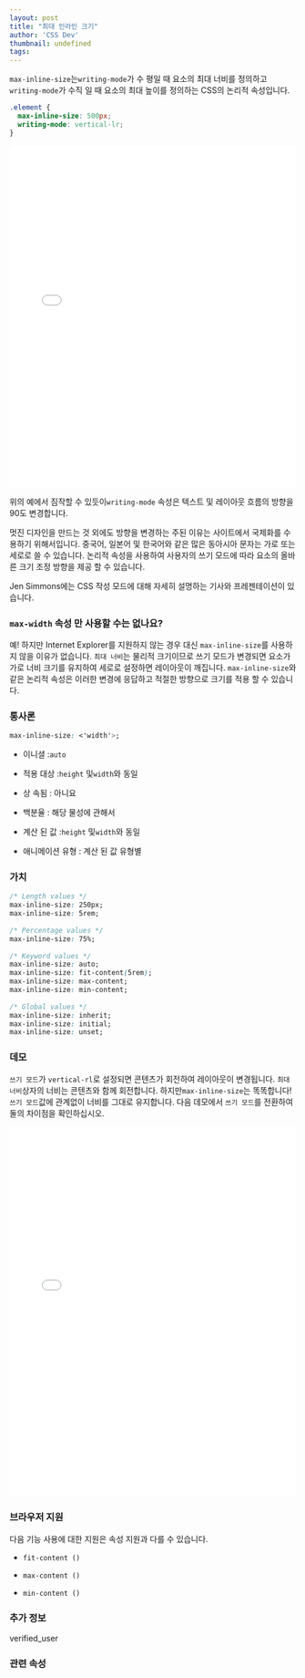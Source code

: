 ```yaml
---
layout: post
title: "최대 인라인 크기"
author: 'CSS Dev'
thumbnail: undefined
tags: 
---
```



`max-inline-size`는`writing-mode`가 수 평일 때 요소의 최대 너비를 정의하고`writing-mode`가 수직 일 때 요소의 최대 높이를 정의하는 CSS의 논리적 속성입니다.
 

```css
.element {
  max-inline-size: 500px;
  writing-mode: vertical-lr;
} 

```

<div class="wp-block-cp-codepen-gutenberg-embed-block cp_embed_wrapper resizable" style="height: 600px;"><iframe id="cp_embed_JjKLMKB" src="//codepen.io/anon/embed/JjKLMKB?height=600&amp;theme-id=1&amp;slug-hash=JjKLMKB&amp;default-tab=result" height="600" scrolling="no" frameborder="0" allowfullscreen="" allowpaymentrequest="" name="CodePen Embed JjKLMKB" title="CodePen Embed JjKLMKB" class="cp_embed_iframe" style="width: 100%; overflow: hidden; height: 100%;">CodePen Embed Fallback</iframe><div class="win-size-grip" style="touch-action: none;"></div></div>

위의 예에서 짐작할 수 있듯이`writing-mode` 속성은 텍스트 및 레이아웃 흐름의 방향을 90도 변경합니다.
 

멋진 디자인을 만드는 것 외에도 방향을 변경하는 주된 이유는 사이트에서 국제화를 수용하기 위해서입니다.
 중국어, 일본어 및 한국어와 같은 많은 동아시아 문자는 가로 또는 세로로 쓸 수 있습니다.
 논리적 속성을 사용하여 사용자의 쓰기 모드에 따라 요소의 올바른 크기 조정 방향을 제공 할 수 있습니다.
 

Jen Simmons에는 CSS 작성 모드에 대해 자세히 설명하는 기사와 프레젠테이션이 있습니다.
 

### `max-width` 속성 만 사용할 수는 없나요?
 

예!
 하지만 Internet Explorer를 지원하지 않는 경우 대신 `max-inline-size`를 사용하지 않을 이유가 없습니다.
 `최대 너비`는 물리적 크기이므로 쓰기 모드가 변경되면 요소가 가로 너비 크기를 유지하여 세로로 설정하면 레이아웃이 깨집니다.
 `max-inline-size`와 같은 논리적 속성은 이러한 변경에 응답하고 적절한 방향으로 크기를 적용 할 수 있습니다.
 

### 통사론
 

```css
max-inline-size: <'width'>;
```

- 이니셜 :`auto`
 
- 적용 대상 :`height` 및`width`와 동일
 
- 상 속됨 : 아니요
 
- 백분율 : 해당 물성에 관해서
 
- 계산 된 값 :`height` 및`width`와 동일
 
- 애니메이션 유형 : 계산 된 값 유형별
 

### 가치
 

```css
/* Length values */
max-inline-size: 250px;
max-inline-size: 5rem;
 
/* Percentage values */
max-inline-size: 75%;
 
/* Keyword values */
max-inline-size: auto;
max-inline-size: fit-content(5rem);
max-inline-size: max-content;
max-inline-size: min-content;
 
/* Global values */
max-inline-size: inherit;
max-inline-size: initial;
max-inline-size: unset;
```

### 데모
 

`쓰기 모드`가 `vertical-rl`로 설정되면 콘텐츠가 회전하여 레이아웃이 변경됩니다.
 `최대 너비`상자의 너비는 콘텐츠와 함께 회전합니다.
 하지만`max-inline-size`는 똑똑합니다!
 `쓰기 모드`값에 관계없이 너비를 그대로 유지합니다.
 다음 데모에서 `쓰기 모드`를 전환하여 둘의 차이점을 확인하십시오.
 

<div class="wp-block-cp-codepen-gutenberg-embed-block cp_embed_wrapper resizable" style="height: 650px;"><iframe id="cp_embed_KKMoZaa" src="//codepen.io/anon/embed/KKMoZaa?height=650&amp;theme-id=1&amp;slug-hash=KKMoZaa&amp;default-tab=result" height="650" scrolling="no" frameborder="0" allowfullscreen="" allowpaymentrequest="" name="CodePen Embed KKMoZaa" title="CodePen Embed KKMoZaa" class="cp_embed_iframe" style="width: 100%; overflow: hidden; height: 100%;">CodePen Embed Fallback</iframe><div class="win-size-grip" style="touch-action: none;"></div></div>

### 브라우저 지원
 

다음 기능 사용에 대한 지원은 속성 지원과 다를 수 있습니다.
 

- `fit-content ()`
 
- `max-content ()`
 
- `min-content ()`
 

### 추가 정보
 verified_user

### 관련 속성
 
